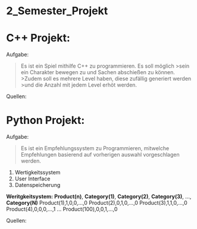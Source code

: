 # 2_Semester_Projekt

# C++ Projekt:
Aufgabe:
>Es ist ein Spiel mithilfe C++ zu programmieren. Es soll möglich >sein ein Charakter bewegen zu und Sachen abschießen zu können. >Zudem soll es mehrere Level haben, diese zufällig generiert werden >und die Anzahl mit jedem Level erhöt werden.

Quellen:


# Python Projekt:
Aufgabe:
>Es ist ein Empfehlungssystem zu Programmieren, mitwelche Empfehlungen basierend auf vorherigen auswahl vorgeschlagen werden.
1. Wertigkeitssystem
2. User Interface
3. Datenspeicherung

**Weritgkeitsystem:**
**Product(n)**, **Category(1)**, **Category(2)**, **Category(3)**, ..., **Category(N)**
Product(1),1,0,0,...,0
Product(2),0,1,0,...,0
Product(3),1,1,0,...,0
Product(4),0,0,0,...,1
...
Product(100),0,0,1,...,0

Quellen:

